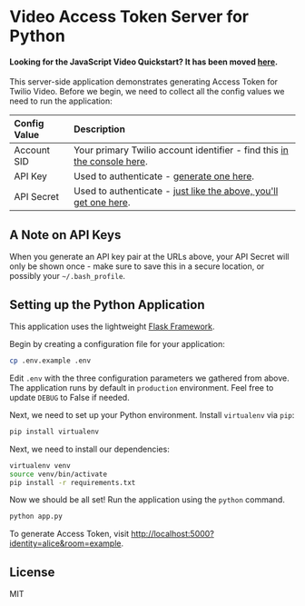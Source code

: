 # Video Access Token Server for Python

#### Looking for the JavaScript Video Quickstart? It has been moved [here](https://github.com/twilio/video-quickstart-js).


This server-side application demonstrates generating Access Token for Twilio Video. Before we begin, we need to collect
all the config values we need to run the application:

| Config Value  | Description |
| :-------------  |:------------- |
Account SID | Your primary Twilio account identifier - find this [in the console here](https://www.twilio.com/console).
API Key | Used to authenticate - [generate one here](https://www.twilio.com/console/video/runtime/api-keys).
API Secret | Used to authenticate - [just like the above, you'll get one here](https://www.twilio.com/console/video/runtime/api-keys).


## A Note on API Keys

When you generate an API key pair at the URLs above, your API Secret will only
be shown once - make sure to save this in a secure location,
or possibly your `~/.bash_profile`.


## Setting up the Python Application

This application uses the lightweight [Flask Framework](http://flask.pocoo.org/).

Begin by creating a configuration file for your application:

```bash
cp .env.example .env
```

Edit `.env` with the three configuration parameters we gathered from above. The application runs
by default in `production` environment. Feel free to update `DEBUG` to False if needed.

Next, we need to set up your Python environment. Install `virtualenv` via `pip`:

```bash
pip install virtualenv
```

Next, we need to install our dependencies:

```bash
virtualenv venv
source venv/bin/activate
pip install -r requirements.txt
```

Now we should be all set! Run the application using the `python` command.

```bash
python app.py
```

To generate Access Token, visit [http://localhost:5000?identity=alice&room=example](http://localhost:5000?identity=alice&room=example).

## License

MIT
